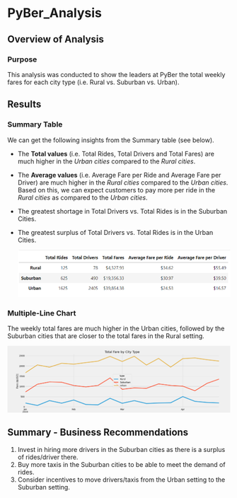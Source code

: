 # PyBer_Analysis

## Overview of Analysis

### Purpose
This analysis was conducted to show the leaders at PyBer the total weekly fares for each city type (i.e. Rural vs. Suburban vs. Urban). 

## Results

### Summary Table

We can get the following insights from the Summary table (see below).
* The **Total values** (i.e. Total Rides, Total Drivers and Total Fares) are much higher in the *Urban cities* compared to the *Rural cities*.
* The **Average values** (i.e. Average Fare per Ride and Average Fare per Driver) are much higher in the *Rural cities* compared to the *Urban cities*. Based on this, we can expect customers to pay more per ride in the *Rural cities* as compared to the *Urban cities*.
* The greatest shortage in Total Drivers vs. Total Rides is in the Suburban Cities.
* The greatest surplus of Total Drivers vs. Total Rides is in the Urban Cities.

  ![PyBer Summary](https://github.com/SBaig01/PyBer_Analysis/blob/bfd1883a3a6ce5f30c5904d0ae10b347a5b7e52b/analysis/PyBer_Summary_df.png)
  
### Multiple-Line Chart

The weekly total fares are much higher in the Urban cities, followed by the Suburban cities that are closer to the total fares in the Rural setting.

  ![Total Fares by City Type](https://github.com/SBaig01/PyBer_Analysis/blob/e4f6464301ee594aa5bbcd23b69ffef1a1ef6fda/analysis/PyBer_fare_summary.png)

## Summary - Business Recommendations 
1. Invest in hiring more drivers in the Suburban cities as there is a surplus of rides/driver there.
2. Buy more taxis in the Suburban cities to be able to meet the demand of rides.
3. Consider incentives to move drivers/taxis from the Urban setting to the Suburban setting.
